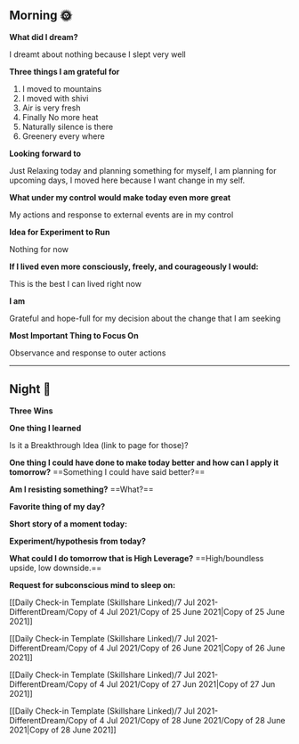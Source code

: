 ## Morning 🌞

**What did I dream?**

I dreamt about nothing because I slept very well

**Three things I am grateful for**

1. I moved to mountains
2. I moved with shivi
3. Air is very fresh
4. Finally No more heat
5. Naturally silence is there
6. Greenery every where

  

**Looking forward to**

Just Relaxing today and planning something for myself, I am planning for upcoming days, I moved here because I want change in my self.

**What under my control would make today even more great**

My actions and response to external events are in my control

**Idea for Experiment to Run**

Nothing for now

**If I lived even more consciously, freely, and courageously I would:**

This is the best I can lived right now

**I am**

Grateful and hope-full for my decision about the change that I am seeking

**Most Important Thing to Focus On**

Observance and response to outer actions

  

---

## Night 🌛

**Three Wins**

  

**One thing I learned**

  

Is it a Breakthrough Idea (link to page for those)?

  

**One thing I could have done to make today better and how can I apply it tomorrow?** ==Something I could have said better?==

  

**Am I resisting something?** ==What?==

  

**Favorite thing of my day?**

  

**Short story of a moment today:**

  

**Experiment/hypothesis from today?**

  

**What could I do tomorrow that is High Leverage?** ==High/boundless upside, low downside.==

  

**Request for subconscious mind to sleep on:**

[[Daily Check-in Template (Skillshare Linked)/7 Jul 2021- DifferentDream/Copy of 4 Jul 2021/Copy of 25 June 2021|Copy of 25 June 2021]]

[[Daily Check-in Template (Skillshare Linked)/7 Jul 2021- DifferentDream/Copy of 4 Jul 2021/Copy of 26 June 2021|Copy of 26 June 2021]]

[[Daily Check-in Template (Skillshare Linked)/7 Jul 2021- DifferentDream/Copy of 4 Jul 2021/Copy of 27 Jun 2021|Copy of 27 Jun 2021]]

[[Daily Check-in Template (Skillshare Linked)/7 Jul 2021- DifferentDream/Copy of 4 Jul 2021/Copy of 28 June 2021/Copy of 28 June 2021|Copy of 28 June 2021]]